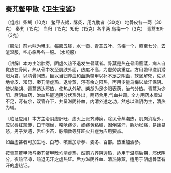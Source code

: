 ## 秦艽鳖甲散《卫生宝鉴》

〔组成〕柴胡（10克） 鳖甲去裙，酥炙，用九肋者（30克） 地骨皮各一两（30克） 秦艽（15克） 当归（15克）知母（15克）各半两 乌梅一个（3克） 青蒿五叶（3克）

〔服法〕前六味为粗末，每服五钱，水一盏、青蒿五叶、乌梅一个，煎至七分，去渣温服，空心临卧各一服。（水煎服）

〔讲解〕本方主治肺痨，阴虚久热不退发生骨蒸者。骨蒸是热在骨间薰蒸，病人自觉热在骨间，热从骨中发至肌肤外面，热度不高，为虚劳病重症。方用鳖甲滋阴潜阳为君，以清骨间热。臣以当归养血和血助鳖甲以补不足之阴血，软坚解郁，佐以地骨皮、知母、秦艽清虚热、退骨蒸，泻有余之阳热，再用少量乌梅以敛汗保阴。使以柴胡、青蒿透达邪热，使热从外解。柴胡为足少阳表药，治气分热，青蒿为少阳、厥阴血药，治血热能透阴分伏热外出，两药合用,气血并调。全方用药本着滋不足，泻有余，双管齐下，共呈滋阴补血，内清外透之功，然总以滋阴为主，清热为辅。

〔临证应用〕本方主治阴虚肝旺、虚火上炎齐肺痨，除见骨蒸潮热，肌肉消瘦外，应以唇红颊赤，口干咽燥，咳呛痰少，或痰黄粘稠，困倦盗汗，胁肋胀痛，易躁易怒，男子梦遗，舌红少苔，脉细数等肝旺火升症为应用要点。

如血虚甚者可加生地、白芍、咳重加沙参、麦冬、百部。热重加酒参。

按青蒿鳖甲汤与秦艽鳖甲散均清虚热，然前方养阴透热，适用于温病后期，邪伏阴分，夜热早凉，热退无汗之虚热证。后方滋阴养血、清热除蒸，适用于阴虚骨蒸有汗的虚热证。
